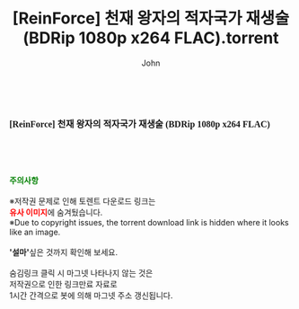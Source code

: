 ﻿---
layout: post
title:  "[ReinForce] 천재 왕자의 적자국가 재생술 (BDRip 1080p x264 FLAC).torrent"
author: John
categories: [ 애니메이션 ]
tags: [  ]
image:  
description: "[ReinForce] 천재 왕자의 적자국가 재생술 (BDRip 1080p x264 FLAC) torrent 정보 공유"
toc: true
toc_sticky: true
---

<br>
<div class="view-img">
<img alt="" class="img-tag" content="https://torrentmobile60.com/data/file/ani/3735182707_GBMrQu1V_80764ca3c9bfb4ac7cf6ff0e55fe92c75a04cde5.jpg" itemprop="image" src="https://torrentmobile60.com/data/file/ani/3735182707_GBMrQu1V_80764ca3c9bfb4ac7cf6ff0e55fe92c75a04cde5.jpg"/></div><div class="view-content" itemprop="description">
<p><span style="font-family:nanumsquareround;font-size:16px;font-weight:700;white-space:nowrap;background-color:rgb(255,255,255);">[ReinForce] 천재 왕자의 적자국가 재생술 (BDRip 1080p x264 FLAC)</span> </p> </div>
    
<br><br><br>
<p data-ke-size="size16"><b><span style="color: green;">주의사항</span></b><br /><br />※저작권 문제로 인해 토렌트 다운로드 링크는<br /><b><span style="color: red;">유사 이미지</span></b>에 숨겨뒀습니다.<br />※Due to copyright issues, the torrent download link is hidden where it looks like an image.<br /><br /><b>'설마'</b>싶은 것까지 확인해 보세요.<br /><br />숨김링크 클릭 시 마그넷 나타나지 않는 것은<br />저작권으로 인한 링크만료 자료로<br />1시간 간격으로 봇에 의해 마그넷 주소 갱신됩니다.</p>

